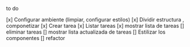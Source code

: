 
to do

[x] Configurar ambiente  (limpiar, configurar estilos)
[x] Dividir estructura , componetizar 
[x] Crear tarea
[x] Listar tareas 
[x] mostrar lista de tareas 
[] eliminar tareas 
[] mostrar lista actualizada de tareas 
[] Estilizar los componentes
[] refactor